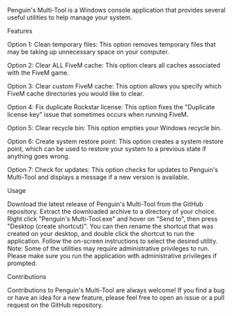 Penguin's Multi-Tool is a Windows console application that provides several useful utilities to help manage your system.

Features

Option 1: Clean temporary files: This option removes temporary files that may be taking up unnecessary space on your computer.

Option 2: Clear ALL FiveM cache: This option clears all caches associated with the FiveM game.

Option 3: Clear custom FiveM cache: This option allows you specify which FiveM cache directories you would like to clear.

Option 4: Fix duplicate Rockstar license: This option fixes the "Duplicate license key" issue that sometimes occurs when running FiveM.

Option 5: Clear recycle bin: This option empties your Windows recycle bin.

Option 6: Create system restore point: This option creates a system restore point, which can be used to restore your system to a previous state if anything goes wrong.

Option 7: Check for updates: This option checks for updates to Penguin's Multi-Tool and displays a message if a new version is available.

Usage

Download the latest release of Penguin's Multi-Tool from the GitHub repository.
Extract the downloaded archive to a directory of your choice.
Right click "Penguin's Multi-Tool.exe" and hover on "Send to", then press "Desktop (create shortcut)".
You can then rename the shortcut that was created on your desktop, and double click the shortcut to run the application.
Follow the on-screen instructions to select the desired utility.
Note: Some of the utilities may require administrative privileges to run. Please make sure you run the application with administrative privileges if prompted.

Contributions

Contributions to Penguin's Multi-Tool are always welcome! If you find a bug or have an idea for a new feature, please feel free to open an issue or a pull request on the GitHub repository.
